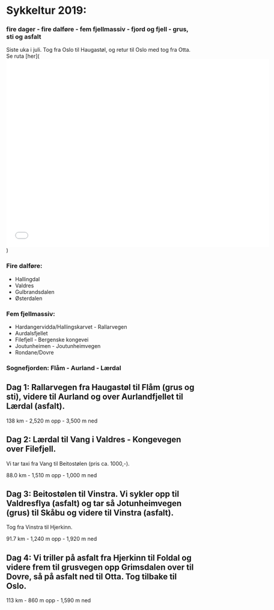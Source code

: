 # Sykkeltur 2019: 
### fire dager - fire dalføre - fem fjellmassiv - fjord og fjell - grus, sti og asfalt

Siste uka i juli. Tog fra Oslo til Haugastøl, og retur til Oslo med tog fra Otta.
Se ruta [her](<iframe src="my_map.html" width="700" height="500" marginwidth="0" marginheight="0" scrolling="no" frameborder="0"></iframe>)

### Fire dalføre:
- Hallingdal
- Valdres
- Gulbrandsdalen
- Østerdalen

### Fem fjellmassiv:
- Hardangervidda/Hallingskarvet - Rallarvegen
- Aurdalsfjellet
- Filefjell - Bergenske kongevei
- Joutunheimen - Joutunheimvegen
- Rondane/Dovre

### Sognefjorden: Flåm - Aurland - Lærdal

## Dag 1: Rallarvegen fra Haugastøl til Flåm (grus og sti), videre til Aurland og over Aurlandfjellet til Lærdal (asfalt).

138 km - 2,520 m opp - 3,500 m ned

## Dag 2: Lærdal til Vang i Valdres - Kongevegen over Filefjell.

Vi tar taxi fra Vang til Beitostølen (pris ca. 1000,-).

88.0 km - 1,510 m opp - 1,000 m ned

## Dag 3: Beitostølen til Vinstra. Vi sykler opp til Valdresflya (asfalt) og tar så Jotunheimvegen (grus) til Skåbu og videre til Vinstra (asfalt).

Tog fra Vinstra til Hjerkinn.

91.7 km - 1,240 m opp - 1,920 m ned


## Dag 4: Vi triller på asfalt fra Hjerkinn til Foldal og videre frem til grusvegen opp Grimsdalen over til Dovre, så på asfalt ned til  Otta. Tog tilbake til Oslo.
113 km - 860 m opp - 1,590 m ned
